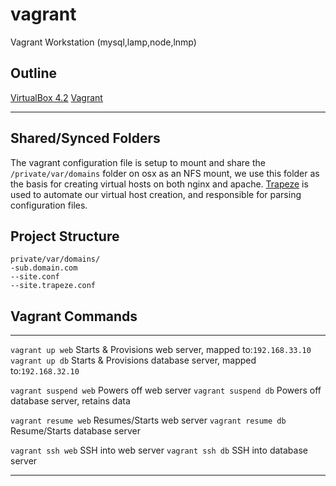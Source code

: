 vagrant
=======

Vagrant Workstation (mysql,lamp,node,lnmp)

## Outline<a name='outline'> </a>

[VirtualBox 4.2](https://www.virtualbox.org/wiki/Downloads)
[Vagrant](http://www.vagrantup.com/)
***

Shared/Synced Folders
-----
The vagrant configuration file is setup to mount and share the `/private/var/domains` folder on osx as an NFS mount, we use this folder as the basis for creating virtual hosts on both nginx and apache. [Trapeze](https://github.com/shawnhilgart/trapeze) is used to automate our virtual host creation, and responsible for parsing configuration files.

Project Structure
-----

``` unicode
private/var/domains/
-sub.domain.com
--site.conf
--site.trapeze.conf
```

## Vagrant Commands
-----
`vagrant up web` Starts & Provisions web server, mapped to:`192.168.33.10`
`vagrant up db` Starts & Provisions database server, mapped to:`192.168.32.10`

`vagrant suspend web` Powers off web server
`vagrant suspend db` Powers off database server, retains data

`vagrant resume web` Resumes/Starts web server
`vagrant resume db` Resume/Starts database server

`vagrant ssh web` SSH into web server
`vagrant ssh db` SSH into database server 

***



